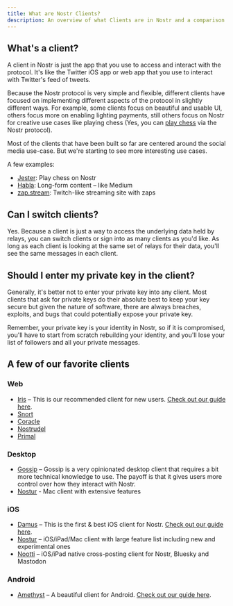 ```yaml
---
title: What are Nostr Clients?
description: An overview of what Clients are in Nostr and a comparison of a few of our favorites.
---
```


## What's a client?

A client in Nostr is just the app that you use to access and interact with the protocol. It's like the Twitter iOS app or web app that you use to interact with Twitter's feed of tweets.

Because the Nostr protocol is very simple and flexible, different clients have focused on implementing different aspects of the protocol in slightly different ways. For example, some clients focus on beautiful and usable UI, others focus more on enabling lighting payments, still others focus on Nostr for creative use cases like playing chess (Yes, you can [play chess](https://jesterui.github.io?utm_source=nostr.how&ref=nostr.how) via the Nostr protocol).

Most of the clients that have been built so far are centered around the social media use-case. But we're starting to see more interesting use cases.

A few examples:

-   [Jester](https://jesterui.github.io?utm_source=nostr.how&ref=nostr.how): Play chess on Nostr
-   [Habla](https://habla.news?utm_source=nostr.how&ref=nostr.how): Long-form content – like Medium
-   [zap.stream](https://zap.stream/): Twitch-like streaming site with zaps

## Can I switch clients?

Yes. Because a client is just a way to access the underlying data held by relays, you can switch clients or sign into as many clients as you'd like. As long as each client is looking at the same set of relays for their data, you'll see the same messages in each client.

## Should I enter my private key in the client?

Generally, it's better not to enter your private key into any client. Most clients that ask for private keys do their absolute best to keep your key secure but given the nature of software, there are always breaches, exploits, and bugs that could potentially expose your private key.

Remember, your private key is your identity in Nostr, so if it is compromised, you'll have to start from scratch rebuilding your identity, and you'll lose your list of followers and all your private messages.

## A few of our favorite clients

### Web

-   [Iris](https://iris.to?utm_source=nostr.how&ref=nostr.how) – This is our recommended client for new users. [Check out our guide here](/en/guides/iris).
-   [Snort](https://snort.social?utm_source=nostr.how&ref=nostr.how)
-   [Coracle](https://coracle.social?utm_source=nostr.how&ref=nostr.how)
-   [Nostrudel](https://nostrudel.ninja?utm_source=nostr.how&ref=nostr.how)
-   [Primal](https://primal.net?utm_source=nostr.how&ref=nostr.how)

### Desktop

-   [Gossip](https://www.github.com/mikedilger/gossip) – Gossip is a very opinionated desktop client that requires a bit more technical knowledge to use. The payoff is that it gives users more control over how they interact with Nostr.
-   [Nostur](https://www.nostur.com) - Mac client with extensive features

### iOS

-   [Damus](https://apps.apple.com/app/damus/id1628663131) – This is the first & best iOS client for Nostr. [Check out our guide here](/en/guides/damus).
-   [Nostur](https://www.nostur.com) – iOS/iPad/Mac client with large feature list including new and experimental ones
-   [Nootti](https://www.nootti.com) – iOS/iPad native cross-posting client for Nostr, Bluesky and Mastodon

### Android

-   [Amethyst](https://play.google.com/store/apps/details?id=com.vitorpamplona.amethyst) – A beautiful client for Android. [Check out our guide here](/en/guides/amethyst).
